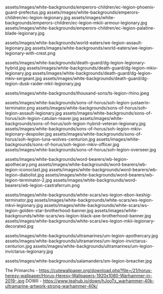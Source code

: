 assets/images/white-backgrounds/emperors-children/ec-legion-phoenix-guard-prefectus.jpg
assets/images/white-backgrounds/emperors-children/ec-legion-legionary.jpg
assets/images/white-backgrounds/emperors-children/ec-legion-mkiii-armour-legionary.jpg
assets/images/white-backgrounds/emperors-children/ec-legion-palatine-blade-legionary.jpg

assets/images/white-backgrounds/world-eaters/we-legion-assault-legionary.jpg
assets/images/white-backgrounds/world-eaters/we-legion-legionary-with-crest.png

assets/images/white-backgrounds/death-guard/dg-legion-legionary-hybrid.jpg
assets/images/white-backgrounds/death-guard/dg-legion-mkiv-legionary.jpg
assets/images/white-backgrounds/death-guard/dg-legion-mkiv-sergeant.jpg
assets/images/white-backgrounds/death-guard/dg-legion-dusk-raider-mkii-legionary.jpg

assets/images/white-backgrounds/thousand-sons/ts-legion-rhino.jpeg

assets/images/white-backgrounds/sons-of-horus/soh-legion-justaerin-terminator.png
assets/images/white-backgrounds/sons-of-horus/soh-legion-assault-legionary.jpg
assets/images/white-backgrounds/sons-of-horus/soh-legion-catulan-reaver.jpg
assets/images/white-backgrounds/sons-of-horus/soh-legion-hybrid-veteran-legionary.jpg
assets/images/white-backgrounds/sons-of-horus/soh-legion-mkiv-legionary-despoiler.jpg
assets/images/white-backgrounds/sons-of-horus/soh-legion-luna-wolves-centurion.jpg
assets/images/white-backgrounds/sons-of-horus/soh-legion-mkiv-officer.jpg
assets/images/white-backgrounds/sons-of-horus/soh-legion-overseer.jpg

assets/images/white-backgrounds/word-bearers/wb-legion-apothecary.png
assets/images/white-backgrounds/word-bearers/wb-legion-iconoclast.jpg
assets/images/white-backgrounds/word-bearers/wb-legion-diabolist.jpg
assets/images/white-backgrounds/word-bearers/wb-legion-terminator-2.jpg
assets/images/white-backgrounds/word-bearers/wb-legion-castraferrum.png

assets/images/white-backgrounds/white-scars/ws-legion-ebon-keshig-terminator.jpg
assets/images/white-backgrounds/white-scars/ws-legion-mkvi-legionary.jpg
assets/images/white-backgrounds/white-scars/ws-legion-golden-star-brotherhood-banner.jpg
assets/images/white-backgrounds/white-scars/ws-legion-black-axe-brotherhood-banner.jpg
assets/images/white-backgrounds/white-scars/ws-legion-mkii-legionary-decorated.jpg

assets/images/white-backgrounds/ultramarines/um-legion-apothercary.jpg
assets/images/white-backgrounds/ultramarines/um-legion-invictarus-centurion.jpg
assets/images/white-backgrounds/ultramarines/um-legion-invictarus-legionary.jpg

assets/images/white-backgrounds/salamanders/sm-legion-breacher.jpg


The Primarchs - https://cutewallpaper.org/download.php?file=/21/horus-heresy-wallpaper/Horus-Heresy-Wallpapers-1920x1080-Warhammer-in-2019-.jpg
DOWII - https://www.teahub.io/down/hJooTx_warhammer-40k-ultramarine-artwork-strong-warhammer-40k/
